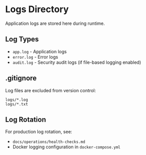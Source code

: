 # Logs Directory

Application logs are stored here during runtime.

## Log Types

- `app.log` - Application logs
- `error.log` - Error logs
- `audit.log` - Security audit logs (if file-based logging enabled)

## .gitignore

Log files are excluded from version control:
```
logs/*.log
logs/*.txt
```

## Log Rotation

For production log rotation, see:
- `docs/operations/health-checks.md`
- Docker logging configuration in `docker-compose.yml`
